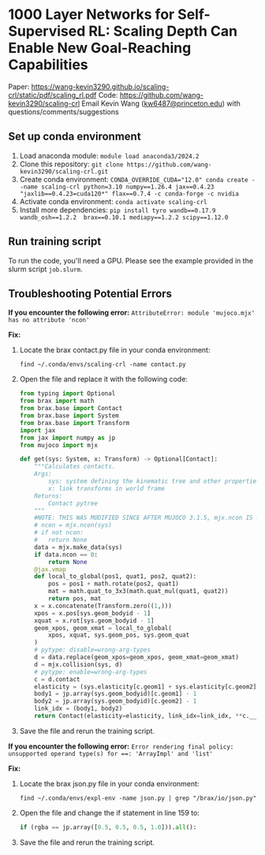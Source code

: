# 1000 Layer Networks for Self-Supervised RL: Scaling Depth Can Enable New Goal-Reaching Capabilities
Paper: https://wang-kevin3290.github.io/scaling-crl/static/pdf/scaling_rl.pdf
Code: https://github.com/wang-kevin3290/scaling-crl
Email Kevin Wang (kw6487@princeton.edu) with questions/comments/suggestions

## Set up conda environment
1. Load anaconda module: ```module load anaconda3/2024.2```
2. Clone this repository: ```git clone https://github.com/wang-kevin3290/scaling-crl.git```
3. Create conda environment: ```CONDA_OVERRIDE_CUDA="12.0" conda create --name scaling-crl python=3.10 numpy==1.26.4 jax==0.4.23 "jaxlib==0.4.23=cuda120*" flax==0.7.4 -c conda-forge -c nvidia```
4. Activate conda environment: ```conda activate scaling-crl```
5. Install more dependencies: ```pip install tyro wandb==0.17.9 wandb_osh==1.2.2  brax==0.10.1 mediapy==1.2.2 scipy==1.12.0```

## Run training script
To run the code, you'll need a GPU. Please see the example provided in the slurm script `job.slurm`.

## Troubleshooting Potential Errors

**If you encounter the following error:**
```AttributeError: module 'mujoco.mjx' has no attribute 'ncon'```  

**Fix:**
1. Locate the brax contact.py file in your conda environment: 
   ```
   find ~/.conda/envs/scaling-crl -name contact.py
   ```
2. Open the file and replace it with the following code:

    ```python
    from typing import Optional
    from brax import math
    from brax.base import Contact
    from brax.base import System
    from brax.base import Transform
    import jax
    from jax import numpy as jp
    from mujoco import mjx

    def get(sys: System, x: Transform) -> Optional[Contact]:
        """Calculates contacts.
        Args:
            sys: system defining the kinematic tree and other properties
            x: link transforms in world frame
        Returns:
            Contact pytree
        """
        #NOTE: THIS WAS MODIFIED SINCE AFTER MUJOCO 3.1.5, mjx.ncon IS NOT AVAILABLE
        # ncon = mjx.ncon(sys)
        # if not ncon:
        #   return None
        data = mjx.make_data(sys)
        if data.ncon == 0:
            return None
        @jax.vmap
        def local_to_global(pos1, quat1, pos2, quat2):
            pos = pos1 + math.rotate(pos2, quat1)
            mat = math.quat_to_3x3(math.quat_mul(quat1, quat2))
            return pos, mat
        x = x.concatenate(Transform.zero((1,)))
        xpos = x.pos[sys.geom_bodyid - 1]
        xquat = x.rot[sys.geom_bodyid - 1]
        geom_xpos, geom_xmat = local_to_global(
            xpos, xquat, sys.geom_pos, sys.geom_quat
        )
        # pytype: disable=wrong-arg-types
        d = data.replace(geom_xpos=geom_xpos, geom_xmat=geom_xmat)
        d = mjx.collision(sys, d)
        # pytype: enable=wrong-arg-types
        c = d.contact
        elasticity = (sys.elasticity[c.geom1] + sys.elasticity[c.geom2]) * 0.5
        body1 = jp.array(sys.geom_bodyid)[c.geom1] - 1
        body2 = jp.array(sys.geom_bodyid)[c.geom2] - 1
        link_idx = (body1, body2)
        return Contact(elasticity=elasticity, link_idx=link_idx, **c.__dict__)
    ```
3. Save the file and rerun the training script.


**If you encounter the following error:** ```Error rendering final policy: unsupported operand type(s) for ==: 'ArrayImpl' and 'list'```  

**Fix:**
1. Locate the brax json.py file in your conda environment:
   ```
   find ~/.conda/envs/expl-env -name json.py | grep "/brax/io/json.py"
   ```
2. Open the file and change the if statement in line 159 to:
    ```python
    if (rgba == jp.array([0.5, 0.5, 0.5, 1.0])).all():
    ```
3. Save the file and rerun the training script.